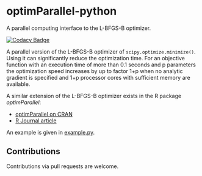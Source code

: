 # optimParallel-python
A parallel computing interface to the L-BFGS-B optimizer.

[![Codacy Badge](https://app.codacy.com/project/badge/Grade/9bb33b3e786940af972da1835847c582)](https://www.codacy.com/manual/florafauna/optimParallel-python?utm_source=github.com&amp;utm_medium=referral&amp;utm_content=florafauna/optimParallel-python&amp;utm_campaign=Badge_Grade)


A parallel version of the L-BFGS-B optimizer of `scipy.optimize.minimize()`.
Using it can significantly reduce the optimization time. For an objective
function with an execution time of more than 0.1 seconds and p parameters
the optimization speed increases by up to factor 1+p when no analytic
gradient is specified and 1+p processor cores with sufficient memory
are available.

A similar extension of the L-BFGS-B optimizer exists in the R package *optimParallel*:
*   [optimParallel on CRAN](https://CRAN.R-project.org/package=optimParallel)
*   [R Journal article](https://doi.org/10.32614/RJ-2019-030)

An example is given in [example.py](example.py).

## Contributions
Contributions via pull requests are welcome.

